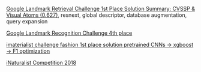 [Google Landmark Retrieval Challenge 1st Place Solution Summary: CVSSP & Visual Atoms (0.627)](https://www.kaggle.com/c/landmark-retrieval-challenge/discussion/57855), resnext, global descriptor, database augmentation, query expansion  

[Google Landmark Recognition Challenge 4th place](https://www.kaggle.com/c/landmark-recognition-challenge/discussion/57896)

[imaterialist challenge fashion 1st place solution pretrained CNNs -> xgboost -> F1 optimization](https://www.kaggle.com/c/imaterialist-challenge-fashion-2018/discussion/57944)

[iNaturalist Competition 2018](https://sites.google.com/view/fgvc5/competitions/inaturalist)
